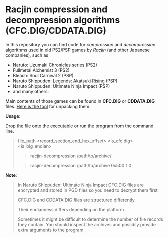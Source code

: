 # Racjin compression and decompression algorithms (CFC.DIG/CDDATA.DIG)
In this repository you can find code for _compression_ and _decompression_ algorithms used in old PS2/PSP games by _Racjin_ (and other Japanese companies), such as 
* Naruto: Uzumaki Chronicles series (PS2)
* Fullmetal Alchemist 3 (PS2)
* Bleach: Soul Carnival 2 (PSP)
* Naruto Shippuden: Legends: Akatsuki Rising (PSP)
* Naruto Shippuden: Ultimate Ninja Impact (PSP)
* and many others.  

Main contents of those games can be found in **CFC.DIG** or **CDDATA.DIG** files. [Here is the tool](https://github.com/Raw-man/Racjin-de-compression/releases/) for unpacking them. 

**Usage**:

Drop the file onto the executable or run the program from the command line.

>file_path <record_section_end_hex_offset\> <is_cfc.dig\> <is_big_endian\>
>
>>racjin-decompression /path/to/archive/
>
>>racjin-decompression /path/to/archive 0x500 1 0

**Note**:
>
>In Naruto Shippuden: Ultimate Ninja Impact CFC.DIG files are encrypted and stored in PGD files so you need to decrypt them first;
>
>CFC.DIG and CDDATA.DIG files are structured differently.
>
>Their endianness differs depending on the platform.
>
>Sometimes it might be difficult to determine the number of file records they contain. You should inspect the archives and possibly provide extra arguments to the program.


